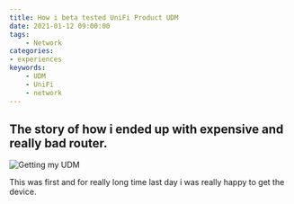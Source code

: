 ```yaml
---
title: How i beta tested UniFi Product UDM
date: 2021-01-12 09:00:00
tags:
    - Network
categories:
- experiences
keywords:
    - UDM
    - UniFi
    - network
---
```

## The story of how i ended up with expensive and really bad router.

![Getting my UDM](https://dovh.cz/img/udm-base.jpeg)

This was first and for really long time last day i was really happy to get the device.
